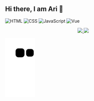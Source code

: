## Hi there, I am Ari  👋

![HTML](https://img.shields.io/badge/HTML-orange)
![CSS](https://img.shields.io/badge/CSS-blue)
![JavaScript](https://img.shields.io/badge/JavaScript-yellow)
![Vue](https://img.shields.io/badge/Vue-Beginner-41B883)


<div align="center">
  <a href="https://github.com/arianecrestani">
  <img height="170em" src="https://github-readme-stats.vercel.app/api?username=arianecrestani&show_icons=true&theme=dark&include_all_commits=true&count_private=true"/>
  <img height="170em" src="https://github-readme-stats.vercel.app/api/top-langs/?username=arianecrestani&layout=compact&langs_count=7&theme=dark"/>
</div>
  

  ![Snake animation](https://github.com/arianecrestani/arianecrestani/blob/output/github-contribution-grid-snake.svg)

